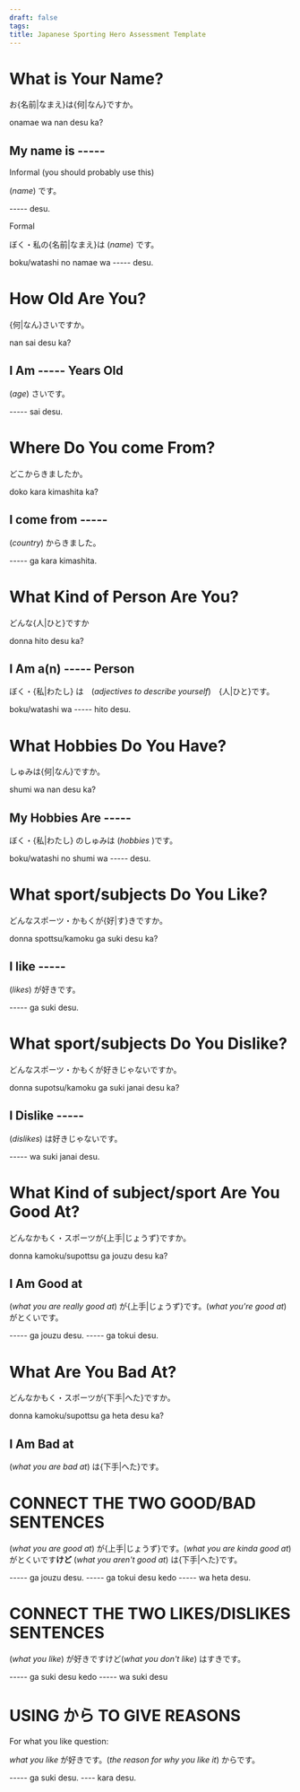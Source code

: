 ```yaml
---
draft: false
tags:
title: Japanese Sporting Hero Assessment Template
---
```


# What is Your Name?

お{名前|なまえ}は{何|なん}ですか。

onamae wa nan desu ka?

## My name is -----

Informal (you should probably use this)

(*name*) です。

----- desu.

Formal

ぼく・私の{名前|なまえ}は (*name*) です。

boku/watashi no namae wa ----- desu.

# How Old Are You?

{何|なん}さいですか。

nan sai desu ka?

## I Am ----- Years Old

(*age*) さいです。

----- sai desu.

# Where Do You come From?

どこからきましたか。

doko kara kimashita ka?

## I come from -----

(*country*) からきました。

----- ga kara kimashita.

# What Kind of Person Are You?

どんな{人|ひと}ですか

donna hito desu ka?

## I Am a(n) ----- Person

ぼく・{私|わたし} は　(*adjectives to describe yourself*)　{人|ひと}です。

boku/watashi wa ----- hito desu.

# What Hobbies Do You Have?

しゅみは{何|なん}ですか。

shumi wa nan desu ka?

## My Hobbies Are -----

ぼく・{私|わたし} のしゅみは (*hobbies* )です。

boku/watashi no shumi wa ----- desu.

# What sport/subjects Do You Like?

どんなスポーツ・かもくが{好|す}きですか。

donna spottsu/kamoku ga suki desu ka?

## I like -----

(*likes*) が好きです。

----- ga suki desu.

# What sport/subjects Do You Dislike?

どんなスポーツ・かもくが好きじゃないですか。

donna supotsu/kamoku ga suki janai desu ka?

## I Dislike -----

(*dislikes*) は好きじゃないです。

----- wa suki janai desu.

# What Kind of subject/sport Are You Good At?

どんなかもく・スポーツが{上手|じょうず}ですか。

donna kamoku/supottsu ga jouzu desu ka?

## I Am Good at

(*what you are really good at*) が{上手|じょうず}です。(*what you're good at*) がとくいです。

----- ga jouzu desu. ----- ga tokui desu.

# What Are You Bad At?

どんなかもく・スポーツが{下手|へた}ですか。

donna kamoku/supottsu ga heta desu ka?

## I Am Bad at

(*what you are bad at*) は{下手|へた}です。

# CONNECT THE TWO GOOD/BAD SENTENCES

(*what you are good at*) が{上手|じょうず}です。(*what you are kinda good at*) がとくいです**けど** (*what you aren't good at*) は{下手|へた}です。

----- ga jouzu desu. ----- ga tokui desu kedo ----- wa heta desu.

# CONNECT THE TWO LIKES/DISLIKES SENTENCES

(*what you like*) が好きですけど(*what you don't like*) はすきです。

----- ga suki desu kedo ----- wa suki desu

# USING から TO GIVE REASONS

For what you like question:

*what you like* が好きです。(*the reason for why you like it*) からです。

----- ga suki desu. ---- kara desu.
